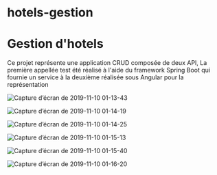# hotels-gestion

<h1> Gestion d'hotels </h1>
<p> Ce projet représente une application CRUD composée de deux API, La première appellée test été réalisé à l'aide du framework Spring 
Boot qui fournie un service à la deuxième réalisée sous Angular pour la représentation </p>

![Capture d’écran de 2019-11-10 01-13-43](https://user-images.githubusercontent.com/46263489/68625614-e08d6a80-04d9-11ea-8674-b8646d85fcce.png)

![Capture d’écran de 2019-11-10 01-14-19](https://user-images.githubusercontent.com/46263489/68625697-129ecc80-04da-11ea-8cd1-d78931fc57df.png)

![Capture d’écran de 2019-11-10 01-14-25](https://user-images.githubusercontent.com/46263489/68625733-2b0ee700-04da-11ea-83c2-503fb682f369.png)

![Capture d’écran de 2019-11-10 01-15-13](https://user-images.githubusercontent.com/46263489/68625752-32ce8b80-04da-11ea-926d-7cc8d0fc550a.png)
 
 ![Capture d’écran de 2019-11-10 01-15-40](https://user-images.githubusercontent.com/46263489/68625767-3cf08a00-04da-11ea-9b6e-41178608aa09.png)
 
 ![Capture d’écran de 2019-11-10 01-16-20](https://user-images.githubusercontent.com/46263489/68625828-57c2fe80-04da-11ea-99ac-54b01a04944b.png)
